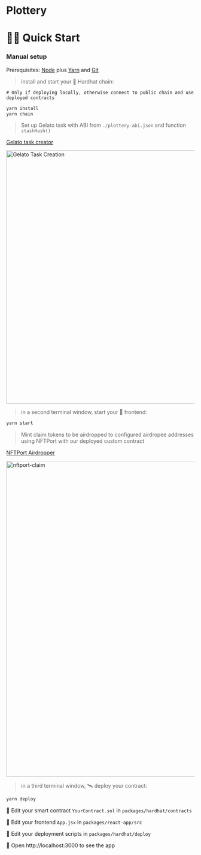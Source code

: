 # Plottery

# 🏄‍♂️ Quick Start

### Manual setup

Prerequisites: [Node](https://nodejs.org/en/download/) plus [Yarn](https://classic.yarnpkg.com/en/docs/install/) and [Git](https://git-scm.com/downloads)

> install and start your 👷‍ Hardhat chain:

```# Only if deploying locally, otherwise connect to public chain and use deployed contracts```
```bash
yarn install
yarn chain
```

> Set up Gelato task with ABI from `./plottery-abi.json` and function `stashHash()`

[Gelato task creator](https://beta.app.gelato.network/new-task)

<img width="674" alt="Gelato Task Creation" src="https://user-images.githubusercontent.com/1016509/142756568-5f6fc4b3-b50c-41ff-9fe7-cfd7a79111c1.png">

> in a second terminal window, start your 📱 frontend:

```bash
yarn start
```

> Mint claim tokens to be airdropped to configured airdropee addresses using NFTPort with our deployed custom contract

[NFTPort Airdropper](http://localhost:3000/goldenticket)

<img width="841" alt="nftport-claim" src="https://user-images.githubusercontent.com/1016509/142756547-1e94e0e5-3d12-4f5e-94ef-272cf27fa3c8.png">

> in a third terminal window, 🛰 deploy your contract:

```bash
yarn deploy
```

🔏 Edit your smart contract `YourContract.sol` in `packages/hardhat/contracts`

📝 Edit your frontend `App.jsx` in `packages/react-app/src`

💼 Edit your deployment scripts in `packages/hardhat/deploy`

📱 Open http://localhost:3000 to see the app

